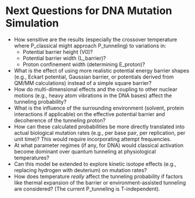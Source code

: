 # Next Questions for DNA Mutation Simulation

- How sensitive are the results (especially the crossover temperature where P_classical might approach P_tunneling) to variations in:
    - Potential barrier height (V0)?
    - Potential barrier width (L_barrier)?
    - Proton confinement width (determining E_proton)?
- What is the effect of using more realistic potential energy barrier shapes (e.g., Eckart potential, Gaussian barrier, or potentials derived from QM/MM calculations) instead of a simple square barrier?
- How do multi-dimensional effects and the coupling to other nuclear motions (e.g., heavy atom vibrations in the DNA bases) affect the tunneling probability?
- What is the influence of the surrounding environment (solvent, protein interactions if applicable) on the effective potential barrier and decoherence of the tunneling proton?
- How can these calculated probabilities be more directly translated into actual biological mutation rates (e.g., per base pair, per replication, per unit time)? This would require incorporating attempt frequencies.
- At what parameter regimes (if any, for DNA) would classical activation become dominant over quantum tunneling at physiological temperatures?
- Can this model be extended to explore kinetic isotope effects (e.g., replacing hydrogen with deuterium) on mutation rates?
- How does temperature *really* affect the tunneling probability if factors like thermal expansion of the barrier or environment-assisted tunneling are considered? (The current P_tunneling is T-independent).
